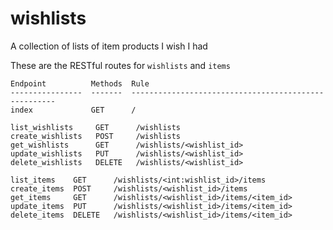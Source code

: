 # wishlists
A collection of lists of item products I wish I had


These are the RESTful routes for `wishlists` and `items`
```
Endpoint          Methods  Rule
----------------  -------  -----------------------------------------------------
index             GET      /

list_wishlists     GET      /wishlists
create_wishlists   POST     /wishlists
get_wishlists      GET      /wishlists/<wishlist_id>
update_wishlists   PUT      /wishlists/<wishlist_id>
delete_wishlists   DELETE   /wishlists/<wishlist_id>

list_items    GET      /wishlists/<int:wishlist_id>/items
create_items  POST     /wishlists/<wishlist_id>/items
get_items     GET      /wishlists/<wishlist_id>/items/<item_id>
update_items  PUT      /wishlists/<wishlist_id>/items/<item_id>
delete_items  DELETE   /wishlists/<wishlist_id>/items/<item_id>
```

